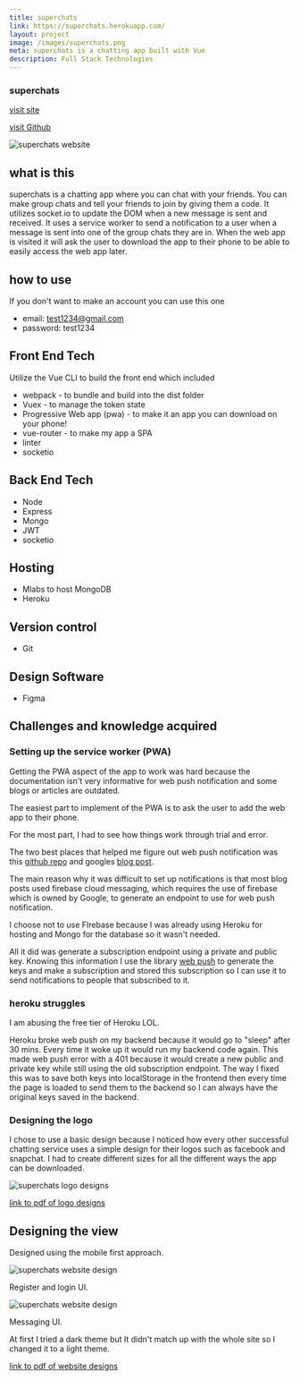 ```yaml
---
title: superchats
link: https://superchats.herokuapp.com/
layout: project
image: /images/superchats.png
meta: superchats is a chatting app built with Vue
description: Full Stack Technologies
---
```


### superchats
<p class="project__intro">
 <a href="https://superchats.herokuapp.com/">visit site</a>
</p>
<p class="project__intro">
 <a href="https://github.com/colorlessenergy/devsuperchats">visit Github</a>
</p>

<div class="img-container">
 <img class="img-container__img" src="{{ site.baseurl }}/images/superchats.png" alt="superchats website">
</div>


## what is this

superchats is a chatting app where you can chat with your friends. You can make group chats and tell your friends to join by giving them a code. It utilizes socket.io to update the DOM when a new message is sent and received. It uses a service worker to send a notification to a user when a message is sent into one of the group chats they are in. When the web app is visited it will ask the user to download the app to their phone to be able to easily access the web app later.

## how to use

If you don't want to make an account you can use this one 

* email: test1234@gmail.com
* password: test1234

## Front End Tech

Utilize the Vue CLI to build the front end which included

* webpack - to bundle and build into the dist folder
* Vuex - to manage the token state
* Progressive Web app (pwa) - to make it an app you can download on your phone!
* vue-router - to make my app a SPA
* linter
* socketio

## Back End Tech

* Node
* Express
* Mongo
* JWT
* socketio

## Hosting

* Mlabs to host MongoDB
* Heroku

## Version control

* Git

## Design Software

* Figma


## Challenges and knowledge acquired

### Setting up the service worker (PWA)

Getting the PWA aspect of the app to work was hard because the documentation isn't very informative for web push notification and some blogs or articles are outdated. 

The easiest part to implement of the PWA is to ask the user to add the web app to their phone.

For the most part, I had to see how things work through trial and error. 

The two best places that helped me figure out web push notification was this [github repo](https://github.com/mozilla/serviceworker-cookbook/tree/master/push-get-payload) and googles [blog post](https://developers.google.com/web/fundamentals/codelabs/push-notifications/). 

The main reason why it was difficult to set up notifications is that most blog posts used firebase cloud messaging, which requires the use of firebase which is owned by Google, to generate an endpoint to use for web push notification.

 I choose not to use FIrebase because I was already using Heroku for hosting and Mongo for the database so it wasn't needed. 

All it did was generate a subscription endpoint using a private and public key. Knowing this information I use the library [web push](https://www.npmjs.com/package/web-push) to generate the keys and make a subscription and stored this subscription so I can use it to send notifications to people that subscribed to it.



### heroku struggles

I am abusing the free tier of Heroku LOL.

Heroku broke web push on my backend because it would go to "sleep" after 30 mins. Every time it woke up it would run my backend code again. This made web push error with a 401 because it would create a new public and private key while still using the old subscription endpoint. The way I fixed this was to save both keys into localStorage in the frontend then every time the page is loaded to send them to the backend so I can always have the original keys saved in the backend.


### Designing the logo

I chose to use a basic design because I noticed how every other successful chatting service uses a simple design for their logos such as facebook and snapchat. I had to create different sizes for all the different ways the app can be downloaded.

<div class="img-container">
 <img class="img-container__img" src="{{ site.baseurl }}/images/superchats-logo.png" alt="superchats logo designs">
</div>

<p class="center">
 <a href="{{ site.baseurl }}/pdf/superchats-logo.pdf"> link to pdf of logo designs </a>
</p>


## Designing the view

Designed using the mobile first approach.

<div class="img-container">
 <img class="img-container__img" src="{{ site.baseurl }}/images/superchats-login-register-design.png" alt="superchats website design">
</div>

Register and login UI.

<div class="img-container">
 <img class="img-container__img" src="{{ site.baseurl }}/images/superchats-messaging-ui.png" alt="superchats website design">
</div>

Messaging UI.

At first I tried a dark theme but It didn't match up with the whole site so I changed it to a light theme.


<p class="center">
 <a href="{{ site.baseurl }}/pdf/superchats-design.pdf"> link to pdf of website designs </a>
</p>
